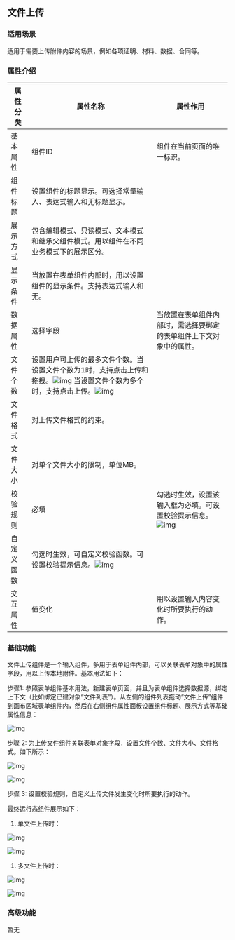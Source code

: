 ## **文件上传**

### **适用场景**

适用于需要上传附件内容的场景，例如各项证明、材料、数据、合同等。

### **属性介绍**



| 属性分类   | 属性名称                                                     | 属性作用                                                     |
| ---------- | ------------------------------------------------------------ | ------------------------------------------------------------ |
| 基本属性   | 组件ID                                                       | 组件在当前页面的唯一标识。                                   |
| 组件标题   | 设置组件的标题显示。可选择常量输入、表达式输入和无标题显示。 |                                                              |
| 展示方式   | 包含编辑模式、只读模式、文本模式和继承父组件模式。用以组件在不同业务模式下的展示区分。 |                                                              |
| 显示条件   | 当放置在表单组件内部时，用以设置组件的显示条件。支持表达式输入和无。 |                                                              |
| 数据属性   | 选择字段                                                     | 当放置在表单组件内部时，需选择要绑定的表单组件上下文对象中的属性。 |
| 文件个数   | 设置用户可上传的最多文件个数。当设置文件个数为1时，支持点击上传和拖拽。![img](https://main.qcloudimg.com/raw/3fafae08dd59f0ba3ebe8bbb90166abd.png) 当设置文件个数为多个时，支持点击上传。![img](https://main.qcloudimg.com/raw/a47d84f6acbba123147b35f5526282c3.png) |                                                              |
| 文件格式   | 对上传文件格式的约束。                                       |                                                              |
| 文件大小   | 对单个文件大小的限制，单位MB。                               |                                                              |
| 校验规则   | 必填                                                         | 勾选时生效，设置该输入框为必填。可设置校验提示信息。![img](https://main.qcloudimg.com/raw/a107c60c60a4442bb6160aa09b2b8853.png) |
| 自定义函数 | 勾选时生效，可自定义校验函数。可设置校验提示信息。![img](https://main.qcloudimg.com/raw/cd6af13328ea149837ff604e2187ffb7.png) |                                                              |
| 交互属性   | 值变化                                                       | 用以设置输入内容变化时所要执行的动作。                       |





### **基础功能**

文件上传组件是一个输入组件，多用于表单组件内部，可以关联表单对象中的属性字段，用以上传本地附件。基本用法如下：

步骤1: 参照表单组件基本用法，新建表单页面，并且为表单组件选择数据源，绑定上下文（比如绑定已建对象“文件列表”）。从左侧的组件列表拖动“文件上传”组件到画布区域表单组件内，然后在右侧组件属性面板设置组件标题、展示方式等基础属性信息：

![img](https://main.qcloudimg.com/raw/24726dbaa64e39bf0c984d70fb8b9830.png)



步骤 2: 为上传文件组件关联表单对象字段，设置文件个数、文件大小、文件格式。如下所示：

![img](https://main.qcloudimg.com/raw/8425a7135971dba51073ab91a9d7317a.png)



![img](https://main.qcloudimg.com/raw/5f42fc0a34c2a1cec9888b98c9461a7d.png)



步骤 3: 设置校验规则，自定义上传文件发生变化时所要执行的动作。

最终运行态组件展示如下：

1. 单文件上传时：

![img](https://main.qcloudimg.com/raw/ecfec4d4622ebd9da9c20bf4af33d0be.png)



![img](https://main.qcloudimg.com/raw/92d8a60a23ab97413e87256914b2bf4c.png)



1. 多文件上传时：

![img](https://main.qcloudimg.com/raw/b704b13a808de58a944c58201d441fab.png)



![img](https://main.qcloudimg.com/raw/969989f10d12f24c3965ecfa96a6fca8.png)



### **高级功能**

暂无